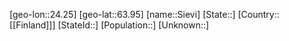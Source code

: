 ﻿---
location: [63.95,24.25]
mapzoom: [7,12] 
mapmarker: city 
type: City
tags:
- geo/City


SpocWebEntityId: 34259
isDeleted: false
confidential: public

---
[geo-lon::24.25]
[geo-lat::63.95]
[name::Sievi]
[State::]
[Country::[[Finland]]]
[StateId::]
[Population::]
[Unknown::]

